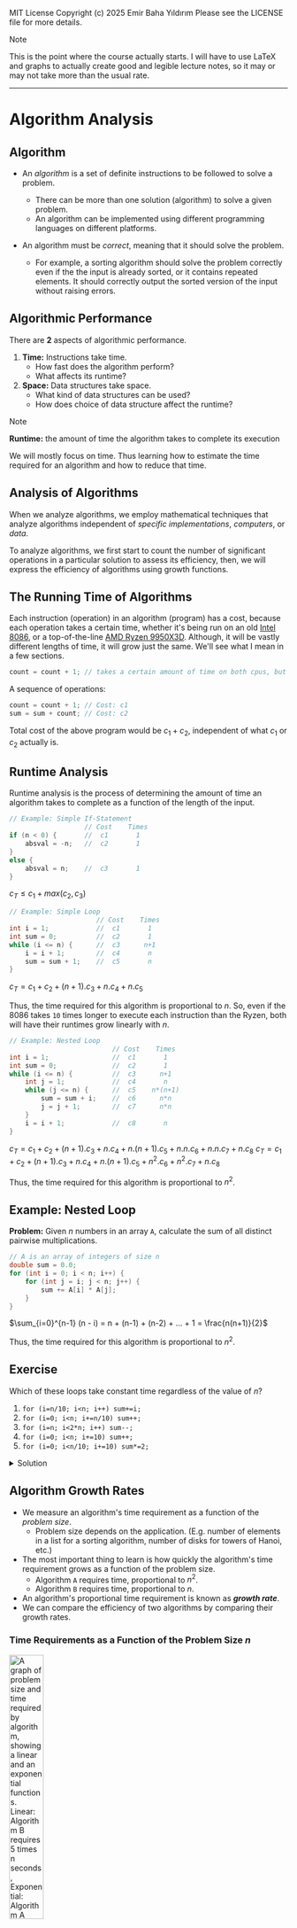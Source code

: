 MIT License
Copyright (c) 2025 Emir Baha Yıldırım
Please see the LICENSE file for more details.

> [!NOTE]
> This is the point where the course actually starts. I will have to use LaTeX
> and graphs to actually create good and legible lecture notes, so it may or may
> not take more than the usual rate.

-------------------------------------------------------------------------------

# Algorithm Analysis

## Algorithm

- An *algorithm* is a set of definite instructions to be followed to solve a
problem.
    - There can be more than one solution (algorithm) to solve a given problem.
    - An algorithm can be implemented using different programming languages on
    different platforms.

- An algorithm must be *correct*, meaning that it should solve the problem.
    - For example, a sorting algorithm should solve the problem correctly even
    if the the input is already sorted, or it contains repeated elements. It
    should correctly output the sorted version of the input without raising
    errors.

## Algorithmic Performance

There are **2** aspects of algorithmic performance.
1. **Time:** Instructions take time.
    - How fast does the algorithm perform?
    - What affects its runtime?
2. **Space:** Data structures take space.
    - What kind of data structures can be used?
    - How does choice of data structure affect the runtime?

> [!NOTE]
> **Runtime:** the amount of time the algorithm takes to complete its execution

We will mostly focus on time. Thus learning how to estimate the time required
for an algorithm and how to reduce that time.

## Analysis of Algorithms

When we analyze algorithms, we employ mathematical techniques that analyze
algorithms independent of *specific implementations*, *computers*, or *data*.

To analyze algorithms, we first start to count the number of significant
operations in a particular solution to assess its efficiency, then, we will
express the efficiency of algorithms using growth functions.

## The Running Time of Algorithms

Each instruction (operation) in an algorithm (program) has a cost, because each
operation takes a certain time, whether it's being run on an old
[Intel 8086](https://en.wikipedia.org/wiki/Intel_8086), or a top-of-the-line
[AMD Ryzen 9950X3D](https://en.wikipedia.org/wiki/AMD_Ryzen_9950X3D). Although,
it will be vastly different lengths of time, it will grow just the same. We'll
see what I mean in a few sections.
```cpp
count = count + 1; // takes a certain amount of time on both cpus, but is constant
```
A sequence of operations:
```cpp
count = count + 1; // Cost: c1
sum = sum + count; // Cost: c2
```
Total cost of the above program would be $`c_1 + c_2`$, independent of what
$`c_1`$ or $`c_2`$ actually is.

## Runtime Analysis

Runtime analysis is the process of determining the amount of time an algorithm
takes to complete as a function of the length of the input.
```cpp
// Example: Simple If-Statement
                   // Cost    Times
if (n < 0) {       //  c1       1
    absval = -n;   //  c2       1
}
else {
    absval = n;    //  c3       1
}
```
$`c_T \le c_1 + max(c_2, c_3)`$

```cpp
// Example: Simple Loop
                      // Cost    Times
int i = 1;            //  c1       1
int sum = 0;          //  c2       1
while (i <= n) {      //  c3      n+1
    i = i + 1;        //  c4       n
    sum = sum + 1;    //  c5       n
}
```
$`c_T = c_1 + c_2 + (n+1).c_3 + n.c_4 + n.c_5`$

Thus, the time required for this algorithm is proportional to $`n`$. So, even
if the 8086 takes `10` times longer to execute each instruction than the Ryzen,
both will have their runtimes grow linearly with $`n`$.

```cpp
// Example: Nested Loop
                          // Cost    Times
int i = 1;                //  c1       1
int sum = 0;              //  c2       1
while (i <= n) {          //  c3      n+1
    int j = 1;            //  c4       n
    while (j <= n) {      //  c5    n*(n+1)
        sum = sum + i;    //  c6      n*n
        j = j + 1;        //  c7      n*n
    }
    i = i + 1;            //  c8       n
}
```
$`c_T = c_1 + c_2 + (n+1).c_3 + n.c_4 + n.(n+1).c_5 + n.n.c_6 + n.n.c_7 + n.c_8`$
$`c_T = c_1 + c_2 + (n+1).c_3 + n.c_4 + n.(n+1).c_5 + {n^2}.c_6 + {n^2}.c_7 + n.c_8`$

Thus, the time required for this algorithm is proportional to $`n^2`$.

## Example: Nested Loop

**Problem:** Given $`n`$ numbers in an array `A`, calculate the sum of all
distinct pairwise multiplications.
```cpp
// A is an array of integers of size n
double sum = 0.0;
for (int i = 0; i < n; i++) {
    for (int j = i; j < n; j++) {
        sum += A[i] * A[j];
    }
}
```
$`\sum_{i=0}^{n-1} (n - i) = n + (n-1) + (n-2) + ... + 1 = \frac{n(n+1)}{2}`$

Thus, the time required for this algorithm is proportional to $`n^2`$.

## Exercise

Which of these loops take constant time regardless of the value of $`n`$?
1) `for (i=n/10; i<n; i++) sum+=i;`
2) `for (i=0; i<n; i+=n/10) sum++;`
3) `for (i=n; i<2*n; i++) sum--;`
4) `for (i=0; i<n; i+=10) sum++;`
5) `for (i=0; i<n/10; i+=10) sum*=2;`

<details>
    <summary> Solution </summary>

Answer: **2.**

*1.* Would grow linearly with $`n`$, because $`i`$ starts at $`\frac{n}{10}`$
but grows by $`1`$ at every iteration. If $`n`$ were $`10`$ times bigger, the
algorithm would take $`10`$ times longer.

**2.** Would always take up to $`10`$ steps, because $`i`$ starts at $`0`$, but
grows by $`\frac{n}{10}`$ at every iteration, so even if $`n`$ was $`10`$ times
bigger, the algorithm would still take $`10`$ steps.

*3.* Again, would grow linearly, because $`n`$ could be $`10`$ times bigger and
$`i`$ still grows by $`1`$ at every iteration.

*4.* This option would grow linearly, too, because although we're now
incrementing $`i`$ by $`10`$ at every step, if $`n`$ was $`10`$ times bigger,
it would take us $`10`$ times more time.

*5.* Same thing as option 4.
</details>

## Algorithm Growth Rates

- We measure an algorithm's time requirement as a function of the *problem size*.
    - Problem size depends on the application. (E.g. number of elements in a
    list for a sorting algorithm, number of disks for towers of Hanoi, etc.)
- The most important thing to learn is how quickly the algorithm's time
requirement grows as a function of the problem size.
    - Algorithm `A` requires time, proportional to $`n^2`$.
    - Algorithm `B` requires time, proportional to $`n`$.
- An algorithm's proportional time requirement is known as ***growth rate***.
- We can compare the efficiency of two algorithms by comparing their growth
rates.

### Time Requirements as a Function of the Problem Size $`n`$
<a href="../slides/w03.pdf">
    <img
        src="./images/algorithm-growth-rates-1.png"
        alt="A graph of problem size and time required by algorithm, showing a linear and an exponential functions. Linear: Algorithm B requires 5 times n seconds, Exponential: Algorithm A requires n squared over 5 seconds. Graphs meet at n equals 25."
        style="width:35%;
        height:auto;">
</a>

### Running Times for Small Inputs of Different Functions
<a href="../slides/w03.pdf">
    <img
        src="./images/algorithm-growth-rates-2.png"
        alt="A graph of input size x equals n and running time, showing functions y=x, y=log(x), y=xlog(x), y=x^2, y=x^3, y=2^x."
        style="width:35%;
        height:auto;">
</a>

### Running Times for Large Inputs of Different Functions
<a href="../slides/w03.pdf">
    <img
        src="./images/algorithm-growth-rates-3.png"
        alt="A graph of input size x equals n and running time, showing functions y=x, y=log(x), y=xlog(x), y=x^2, y=x^3, y=2^x."
        style="width:35%;
        height:auto;">
</a>

## Big-O Notation

The Big-O notation is a mathematical notation that describes the *limiting*
behavior of a function when the argument tends towards a particular value or
infinity. We use Big-O notation to describe the computation time
(**complexity**) of algorithms using algebraic terms. `O` stands for `order`,
as in `order of magnitude`.

### Formal Definition

$`O(g(n)) = \{f(n) \text{: there exist positive constants } c \text{ and } n_0 \text{ such that } 0 \le f(n) \le c.g(n) \text{ for all } n \ge n_0\}`$
<a href="../slides/w03.pdf">
    <img
        src="./images/big-o-notation.png"
        alt="A graph showing functions f(n) and cg(n)."
        style="width:35%;
        height:auto;">
</a>

$`g(n) \text{ is an \textit{asymptotic upper bound} for } f(n). \text{If } f(n) \in O(g(n)) \text{, we write } f(n) = O(g(n))`$

### Big-O Example

If an algorithm requires $`2n^2 - 3n + 10`$ seconds to solve a problem size 
$`n`$ and constants $`c \text{ and } n_0`$ exist such that.
```math
\begin{equation}
2n^2 - 3n + 10 \le cn^2 \text{ for all } n \ge n_0
\end{equation}
```
In fact, for $`c = 3`$ and $`n_0 = 3`$:
```math
\begin{equation}
2n^2 - 3n + 10 \le 3n^2 \text{ for all } n \ge 3
\end{equation}
```
Thus, we say that the algorithm requires no more than $`3n^2`$ steps for
$`n \ge 3`$, so it is $`O(n^2)`$.
- The fastest growing term is $`2n^2`$.
- The constant $`2`$ can be ignored.

### Order of Terms

If we graph $`0.0001n^2`$ against $`10000n`$, the linear term would be larger
for a long time, but the quadratic one would eventually catch up (here at
$`n = 10^8`$).

From calculus we know that:
```math
\begin{equation}
\lim_{n\to\infty} \frac{10000n}{0.00001n^2} = \lim_{n\to\infty} \frac{10^8}{n} = 0
\end{equation}
```

As you can see, any quadratic (with a positive leading coefficient) will
eventually beat any linear. So the linear term in a quadratic function
eventually doesn't matter.

Consider the function $`n^4 + 100n^2 + 500 = O(n^4)`$
| $`n`$  | $`n^4`$           | $`100n^2`$   | $`500`$ | $`f(n)`$          |
|:-------|:------------------|:-------------|:--------|:------------------|
| 1      | 1                 | 100          | 500     | 601               |
| 10     | 10,000            | 10,000       | 500     | 20,500            |
| 100    | 100,000,000       | 1,000,000    | 500     | 101,000,500       |
| 1,000  | 1,000,000,000,000 | 100,000,000  | 500     | 1,000,100,000,500 |

The growth of a polynomial in $`n`$ as $`n`$ increases, depends primarily on
the degree (the highest order term), and not on the leading constant or the
low-order terms.

### Big-O Summary
- Write down the cost function, i.e., number of instructions in terms of the
problem size $`n`$.
    - Specifically, focus on the loops and find out how many iterations the
    loops run.
- Find the highest order term.
- Ignore the constant scaling factor.
- Now, you have a Big-O notation.

### Common Growth Rates
| Function     | Growth Rate Name          |
|:-------------|--------------------------:|
| $`c`$        | Constant                  |
| $`log(n)`$   | Logarithmic               |
| $`log^2(n)`$ | Log-squared               |
| $`n`$        | Linear                    |
| $`n.log(n)`$ | Log-linear (Linearithmic) |
| $`n^2`$      | Quadratic                 |
| $`n^3`$      | Cubic                     |
| $`2^n`$      | Exponential               |

### Growth Rate Functions

If an algorithm takes $`1 \text{ second}`$ to run with the problem size $`8`$,
what is the time requirement (approximately) for that algorithm with the
problem size $`16`$?
If its order is:

$`O(1) \rightarrow T(n) = 1\,\text{second}`$

$`O(\log_2{n}) \rightarrow T(n) = \frac{1\times\log_2(16)}{\log_2{8}} = \frac{4}{3}\,\text{seconds}`$

$`O(n) \rightarrow T(n) = \frac{1\times 16}{8} = 2\,\text{seconds}`$

$`O(n\times\log_2{n}) \rightarrow T(n) = \frac{1\times 16\times\log_2{16}}{8\times\log_2{8}} = \frac{8}{3}\,\text{seconds}`$

$`O(n^2) \rightarrow T(n) = \frac{1\times 16^2}{8^2} = 4\,\text{seconds}`$

$`O(n^3) \rightarrow T(n) = \frac{1\times 16^3}{8^3} = 8\,\text{seconds}`$

$`O(2^n) \rightarrow T(n) = \frac{1\times 2^{16}}{2^8} = 2^8\,\text{seconds}\ (= 256\,\text{seconds})`$
<!-- I couldn't find a better solution for this. If you know a better solution, open up a PR, please. -->

### Logarithmic Cost $`O(\log{n})`$

```cpp
for(int i = 1; i < n; i*=2) { ... }  // base 2
for(int i = 1; i < n; i<<=1) { ... } // base 2
for(int i = n; i > 0; i/=3) { ... }  // base 3
for(int i = n; i > 0; i>>=2) { ... } // base 4
```
The base doesn't matter, because:

$`O(\log_2{n}) = \frac{O(\ln{n})}{O(\ln{2})} = O(\ln{n})`$

$`\text{Change of Base} \rightarrow \text{Base } e \text{ natural log}`$

### Motivation for Other Asymptotic Bounds

```markdown
Algorithm **foo**
    **for** i=1 to n do
        **for** j=1 to n do
            do something...
        end for
    end for
```
Runtime is $`O(n^3)`$
```markdown
Algorithm **bar**
    **for** i=1 to n do
        **for** j=1 to n do
            **for** k=1 to n do
                do something else...
            end for
        end for
    end for
```
Runtime is $`O(n^3)`$
- Conclusion: **foo** and **bar** have the same asymptotic runtime. What is
wrong? could algorithm **bar** be better? $`O(n^2) \text{ or } O(n)`$?

## Big-Omega ($`\Omega`$) Notation
$`\Omega(g(n)) = \{f(n) \text{: there exist positive constants } c \text{ and } n_0 \text{ such that } 0 \le cg(n) \le f(n) \text{ for all } n \ge n_0\}`$
<a href="../slides/w03.pdf">
    <img
        src="./images/big-omega-notation.png"
        alt="A graph showing functions f(n) and cg(n)."
        style="width:35%;
        height:auto;">
</a>

$`g(n) \text{ is an \textit{asymptotic lower bound} for } f(n).`$

- **Example:** $`\sqrt{n} = \Omega(\log{n}) \text{, with } c = 1 \text{ and } n_0 = 16.`$

## Big-Theta ($`\Theta`$) Notation
$`\Theta(g(n)) = \{f(n) \text{: there exist positive constants } c_1, c_2 \text{, and } n_0
\text{ such that } 0 \le c_1\times g(n) \le f(n) \le c_2\times g(n) \text{ for all } n \ge n_0\}`$
<a href="../slides/w03.pdf">
    <img
        src="./images/big-theta-notation.png"
        alt="A graph showing functions f(n), c1 times g(n), and c2 times g(n)."
        style="width:35%;
        height:auto;">
</a>

$`g(n) \text{ is an \textit{asymptotically tight bound} for } f(n).`$

- **Example:** $`\frac{n^2}{2}-2n = \Theta(n^2), \text{ with } c_1 = \frac{1}{4}, c_2 = \frac{1}{2} \text{, and } n_0 = 8.`$

-------------------------------------------------------------------------------

# What to Analyze?

An algorithm can require different times to solve different problems of the
same size. For example, searching an item in an array of $`n`$ elements using
sequential search would grow linearly:
$`\text{Cost: } \rightarrow 1, 2, 3, ..., n`$

- *Worst-Case Analysis:* The <ins>**maximum**</ins> amount of time that an
algorithm requires to solve a problem size of $`n`$.
    - This gives an upper bound for the time complexity of an algorithm.
    - Normally, we try to find worst-case behavior of an algorithm.

- *Best-Case Analysis:* The <ins>**minimum**</ins> amount of time that an
algorithm requires to solve a problem of size $`n`$.
    - The best case behavior of an algorithm is *not* so useful.

- *Average-Case Analysis:* The <ins>**average**</ins> amount of time that an
algorithm requires to solve a problem of size $`n`$.
    - Sometimes, it can be difficult to find the average-case behavior of an
    algorithm.
    - We have to look at all possible data organizations of a given size $`n`$,
    and their distribution probabilities of these organizations.
    - ***Worst-case analysis is more common than average-case analysis.***

-------------------------------------------------------------------------------

# Comparison of Two Search Algorithms

## Sequential Search

```cpp
int sequentialSearch(const int a[], int item, int n) {
    for (int i= 0; i < n && a[i] != item; i++);

    if (i == n) {
        return -1;
    }
    return i;
}
```
- *Unsuccessful Search:* $`O(n)`$
- *Successful Search:*
    - **Best-Case:** *item* is in the first location of the array $`\rightarrow O(1)`$

    - **Worst-Case:** *item* is in the last location of the array $`\rightarrow O(n)`$

    - **Average-Case:** The number of key comparisons $`1, 2, 3, ... , n \rightarrow \frac{1}{n}\sum_{i=1}^{n} i = \frac{1}{n}\frac{n^2 + n}{2} \rightarrow O(n)`$

## Binary Search

```cpp
int binarySearch(int a[], int size, int x) {
    int lo = 0;
    int hi = size - 1;
    int mi; // mid will be the index of target when found

    while (lo <= hi) {
        mi = (lo + hi)/2;
        if (a[mi] < x) {
            lo = mi + 1;
        }
        else if (a[mi] > x) {
            hi = mi - 1;
        }
        else {
            return mi;
        }
    }
    return -1;
}
```
- *Unsuccessful Search:* $`\text{Number of Iterations} = \lfloor\log_2{n}\rfloor + 1 \rightarrow O(\log_2{n})`$
- *Successful Search:*
    - **Best-Case:** Number of iterations is $`1 \rightarrow O(1)`$

    - **Worst-Case:**  Number of iterations is $`\lfloor\log_2{n}\rfloor + 1 \rightarrow O(\log_2{n})`$

    - **Average-Case:** $`\text{The average number of iterations} \le \log_2{n} \rightarrow O(\log_2{n}) `$

```0  1  2  3  4  5  6  7```  $`\leftarrow \text{ an array with size } 8`$

```3  2  3  1  3  2  3  4```  $`\leftarrow \text{ number of iterations}`$

$`\text{Average Number of Iterations} = \frac{21}{8} \le \log_2{8}`$

## How much better is $`O(\log_2{n})`$

| $`n`$                | $`O(\log_2{n})`$ |
|:---------------------|------------------:
| 16                   |                4 |
| 64                   |                6 |
| 256                  |                8 |
| 1046 (1 KiB)         |               10 |
| 16,384               |               14 |
| 131,072              |               17 |
| 262,144              |               18 |
| 524,288              |               19 |
| 1,048,576 (1MiB)     |               20 |
| 1,073,741,824 (1GiB) |               30 |

-------------------------------------------------------------------------------

# Recaps

## Recap: Algorithm Analysis

- Runtime analysis should be:
    - Independent of the **platform**.
    - Independent of the **programmer's skill**.
    - Independent of **specific test cases** (content and size)
    - **Theoretically rigorous**

## Recap: So what do we do?

- **Theoretical analysis of algorithms** is used to estimate the runtime of an
algorithm as a function of the size of the input.
- this runtime is given in terms of the number of **primitive operations**
required, e.g., arithmetic operations.

## Recap: Big-O Notation

$`f(x) = O(g(x)) \text{Important: } O(g(x) \text{ is actually a set!})`$
- There exists:
    - some positive constant $`c`$.
    - some minimum $`x`$ value $`x_0`$
- Such that for all $`x \ge x_0`$
    - $`f(x) \le c \times g(x)`$

[!IMPORTANT]
When we say $`f(x) = O(g(x))`$, we are actually saying that $`f(x) \in O(g(x))`$.

## Recap: Estimating Running Time

```cpp
int sumArray(const vector<int> &arr) {
    int tot_sum = 0;
    int tot_prod_sum = 0;

    for (int i = 0; i < arr.size(); ++i) {
        tot_sum += arr[i];
    }

    for (int i = 0; i < arr.size(); ++i) {
        for (int j = 0; j < arr.size(); ++j) {
            tot_prod_sum += arr[i] * arr[j];
        }
    }
    return tot_sum + tot_prod_sum;
}
```

-------------------------------------------------------------------------------

## Modeling Complex Loops

```cpp
for (int i = 0; i < n; i++) {      // n
    for (int j = 0; j < i; j++) {  // 0 + 1 + 2 + 3 + ... + i-1
        std::cout << "Hello!";
    }
    std::cout << std::endl;
}
```
$`T(n) = 0 + 1 + 2 + 3 + ... + (i-1)`$

$`T(n) = \sum_{i = 0}^{n - 1} {\sum_{j = 0}^{i - 1} 1}`$
